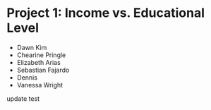 # Project 1: Income vs. Educational Level

* Dawn Kim
* Chearine Pringle
* Elizabeth Arias
* Sebastian Fajardo
* Dennis
* Vanessa Wright

update test
